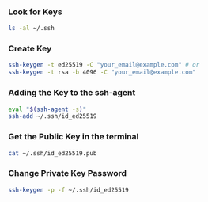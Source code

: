 ### Look for Keys
```bash
ls -al ~/.ssh
```
### Create Key
```bash
ssh-keygen -t ed25519 -C "your_email@example.com" # or
ssh-keygen -t rsa -b 4096 -C "your_email@example.com"
```
### Adding the Key to the ssh-agent
```bash
eval "$(ssh-agent -s)"
ssh-add ~/.ssh/id_ed25519
```
### Get the Public Key in the terminal
```bash
cat ~/.ssh/id_ed25519.pub
```
### Change Private Key Password
```bash
ssh-keygen -p -f ~/.ssh/id_ed25519
```
